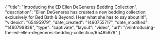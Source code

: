 {
    "title": "Introducing the ED Ellen DeGeneres Bedding Collection",
    "description": "Ellen DeGeneres has created a new bedding collection exclusively for Bed Bath & Beyond. Hear what she has to say about it!",
    "videoid": "65495979",
    "date_created": "1460755717",
    "date_modified": "1460799826",
    "type": "captivate",
    "layout": "video",
    "url": "\/v\/introducing-the-ed-ellen-degeneres-bedding-collection\/65495979"
}
